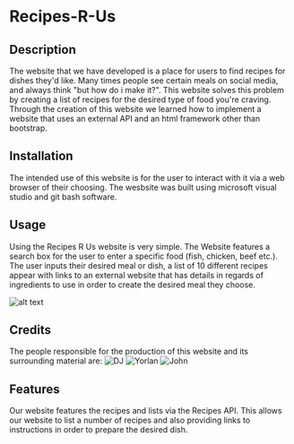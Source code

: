 # Recipes-R-Us

## Description

The website that we have developed is a place for users to find recipes for dishes they'd like. Many times people see certain meals on social media, and always think "but how do i make it?". This website solves this problem by creating a list of recipes for the desired type of food you're craving. Through the creation of this website we learned how to implement a website that uses an external API and an html framework other than bootstrap.

## Installation

The intended use of this website is for the user to interact with it via a web browser of their choosing. The wesbsite was built using microsoft visual studio and git bash software.

## Usage

Using the Recipes R Us website is very simple. The Website features a search box for the user to enter a specific food (fish, chicken, beef etc.). The user inputs their desired meal or dish, a list of 10 different recipes appear with links to an external website that has details in regards of ingredients to use in order to create the desired meal they choose.

![alt text](assets/images/screenshot.png)

## Credits

The people responsible for the production of this website and its surrounding material are:
![DJ](https://github.com/djbalabis)
![Yorlan](https://github.com/Yorlan-r)
![John](https://github.com/jwill5432)


## Features

Our website features the recipes and lists via the Recipes API. This allows our website to list a number of recipes and also providing links to instructions in order to prepare the desired dish.

